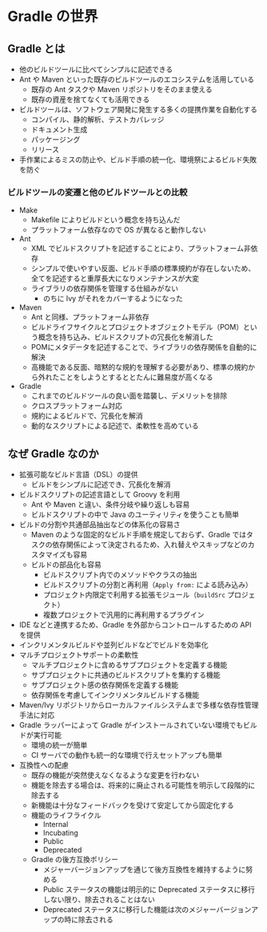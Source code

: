 # Gradle の世界

## Gradle とは

* 他のビルドツールに比べてシンプルに記述できる
* Ant や Maven といった既存のビルドツールのエコシステムを活用している
    * 既存の Ant タスクや Maven リポジトリをそのまま使える
    * 既存の資産を捨てなくても活用できる
* ビルドツールは、ソフトウェア開発に発生する多くの提携作業を自動化する
    * コンパイル、静的解析、テストカバレッジ
    * ドキュメント生成
    * パッケージング
    * リリース
* 手作業によるミスの防止や、ビルド手順の統一化、環境祭によるビルド失敗を防ぐ

### ビルドツールの変遷と他のビルドツールとの比較

* Make
   * Makefile によりビルドという概念を持ち込んだ
   * プラットフォーム依存なので OS が異なると動作しない
* Ant
   * XML でビルドスクリプトを記述することにより、プラットフォーム非依存
   * シンプルで使いやすい反面、ビルド手順の標準規約が存在しないため、全てを記述すると重厚長大になりメンテナンスが大変
   * ライブラリの依存関係を管理する仕組みがない
       * のちに Ivy がそれをカバーするようになった
* Maven
   * Ant と同様、プラットフォーム非依存
   * ビルドライフサイクルとプロジェクトオブジェクトモデル（POM）という概念を持ち込み、ビルドスクリプトの冗長化を解消した
   * POMにメタデータを記述することで、ライブラリの依存関係を自動的に解決
   * 高機能である反面、暗黙的な規約を理解する必要があり、標準の規約から外れたことをしようとするととたんに難易度が高くなる
* Gradle
   * これまでのビルドツールの良い面を踏襲し、デメリットを排除
   * クロスプラットフォーム対応
   * 規約によるビルドで、冗長化を解消
   * 動的なスクリプトによる記述で、柔軟性を高めている

## なぜ Gradle なのか

* 拡張可能なビルド言語（DSL）の提供
    * ビルドをシンプルに記述でき、冗長化を解消
* ビルドスクリプトの記述言語として Groovy を利用
    * Ant や Maven と違い、条件分岐や繰り返しも容易
    * ビルドスクリプトの中で Java のユーティリティを使うことも簡単
* ビルドの分割や共通部品抽出などの体系化の容易さ
    * Maven のような固定的なビルド手順を規定しておらず、Gradle ではタスクの依存関係によって決定されるため、入れ替えやスキップなどのカスタマイズも容易
    * ビルドの部品化も容易
        * ビルドスクリプト内でのメソッドやクラスの抽出
        * ビルドスクリプトの分割と再利用（`Apply from:` による読み込み）
        * プロジェクト内限定で利用する拡張モジュール（`buildSrc` プロジェクト）
        * 複数プロジェクトで汎用的に再利用するプラグイン
* IDE などと連携するため、Gradle を外部からコントロールするための API を提供
* インクリメンタルビルドや並列ビルドなどでビルドを効率化
* マルチプロジェクトサポートの柔軟性
    * マルチプロジェクトに含めるサブプロジェクトを定義する機能
    * サブプロジェクトに共通のビルドスクリプトを集約する機能
    * サブプロジェクト感の依存関係を定義する機能
    * 依存関係を考慮してインクリメンタルビルドする機能
* Maven/Ivy リポジトリからローカルファイルシステムまで多様な依存性管理手法に対応
* Gradle ラッパーによって Gradle がインストールされていない環境でもビルドが実行可能
    * 環境の統一が簡単
    * CI サーバでの動作も統一的な環境で行えセットアップも簡単
* 互換性への配慮
    * 既存の機能が突然使えなくなるような変更を行わない
    * 機能を除去する場合は、将来的に廃止される可能性を明示して段階的に除去する
    * 新機能は十分なフィードバックを受けて安定してから固定化する
    * 機能のライフライクル
        * Internal
        * Incubating
        * Public
        * Deprecated
   * Gradle の後方互換ポリシー
       * メジャーバージョンアップを通じて後方互換性を維持するように努める
       * Public ステータスの機能は明示的に Deprecated ステータスに移行しない限り、除去されることはない
       * Deprecated ステータスに移行した機能は次のメジャーバージョンアップの時に除去される

